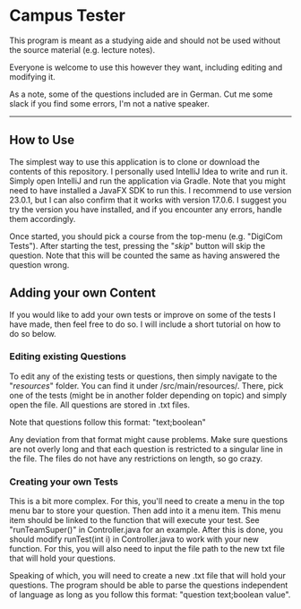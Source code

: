 # Campus Tester

This program is meant as a studying aide and should not be used without the source material (e.g. lecture notes).

Everyone is welcome to use this however they want, including editing and modifying it.

As a note, some of the questions included are in German. Cut me some slack if you find some errors, I'm not a native speaker.
***
## How to Use
The simplest way to use this application is to clone or download the contents of this repository. I personally used IntelliJ Idea to write and run it. Simply open IntelliJ and run the application via Gradle. Note that you might need to have installed a JavaFX SDK to run this. I recommend to use version 23.0.1, but I can also confirm that it works with version 17.0.6. I suggest you try the version you have installed, and if you encounter any errors, handle them accordingly.

Once started, you should pick a course from the top-menu (e.g. "DigiCom Tests"). After starting the test, pressing the "_skip_" button will skip the question. Note that this will be counted the same as having answered the question wrong.

## Adding your own Content
If you would like to add your own tests or improve on some of the tests I have made, then feel free to do so. I will include a short tutorial on how to do so below.

### Editing existing Questions
To edit any of the existing tests or questions, then simply navigate to the "_resources_" folder. You can find it under /src/main/resources/.
There, pick one of the tests (might be in another folder depending on topic) and simply open the file. All questions are stored in .txt files.

Note that questions follow this format: "text;boolean"

Any deviation from that format might cause problems. Make sure questions are not overly long and that each question is restricted to a singular line in the file.
The files do not have any restrictions on length, so go crazy.

### Creating your own Tests
This is a bit more complex. For this, you'll need to create a menu in the top menu bar to store your question. Then add into it a menu item. This menu item should be linked to the function that will execute your test.
See "runTeamSuper()" in Controller.java for an example. After this is done, you should modify runTest(int i) in Controller.java to work with your new function.
For this, you will also need to input the file path to the new txt file that will hold your questions. 

Speaking of which, you will need to create a new .txt file that will hold your questions. The program should be able to parse the questions independent of language as long as you follow this format: "question text;boolean value".
